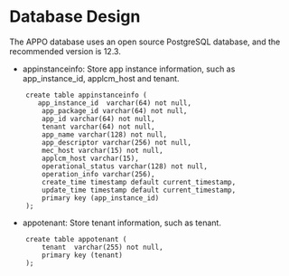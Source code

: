 Database Design
===============
The APPO database uses an open source PostgreSQL database, and the recommended version is 12.3.
                                    
- appinstanceinfo: Store app instance information, such as app_instance_id, applcm_host and tenant.
```
    create table appinstanceinfo (
       app_instance_id  varchar(64) not null,
        app_package_id varchar(64) not null,
        app_id varchar(64) not null,
        tenant varchar(64) not null,
        app_name varchar(128) not null,
        app_descriptor varchar(256) not null,
        mec_host varchar(15) not null,
        applcm_host varchar(15),
        operational_status varchar(128) not null,
        operation_info varchar(256),
        create_time timestamp default current_timestamp,
        update_time timestamp default current_timestamp,
        primary key (app_instance_id)
    );
```
- appotenant: Store tenant information, such as tenant.
```
    create table appotenant (
        tenant  varchar(255) not null,
        primary key (tenant)
    );
```

